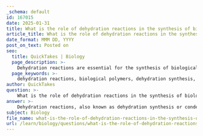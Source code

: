 ```yaml
---
_schema: default
id: 167015
date: 2025-01-31
title: What is the role of dehydration reactions in the synthesis of biological polymers?
article_title: What is the role of dehydration reactions in the synthesis of biological polymers?
date_format: MMM DD, YYYY
post_on_text: Posted on
seo:
  title: QuickTakes | Biology
  page_description: >-
    Dehydration reactions are essential for the synthesis of biological polymers by linking monomers and forming macromolecules through the removal of water molecules.
  page_keywords: >-
    dehydration reactions, biological polymers, dehydration synthesis, covalent bonds, macromolecules, monomers, energy considerations, hydrolysis, protein synthesis, nucleic acids, carbohydrates, lipids, ATP, biological processes
author: QuickTakes
question: >-
    What is the role of dehydration reactions in the synthesis of biological polymers?
answer: >-
    Dehydration reactions, also known as dehydration synthesis or condensation reactions, play a crucial role in the synthesis of biological polymers. These reactions involve the removal of a water molecule when two monomers are joined together, forming a covalent bond between them. Here’s a detailed explanation of the process and its significance:\n\n1. **Mechanism of Dehydration Reactions**: In a typical dehydration synthesis reaction, the hydrogen atom from one monomer combines with the hydroxyl group (-OH) of another monomer, resulting in the release of a water molecule (H₂O). This process effectively links the two monomers together, forming a larger polymer. For example, when amino acids are linked to form proteins, a peptide bond is created through a dehydration reaction.\n\n2. **Formation of Macromolecules**: Biological macromolecules, such as proteins, nucleic acids, carbohydrates, and lipids, are constructed from smaller units called monomers. Dehydration reactions are essential for the formation of these macromolecules, as they allow for the sequential addition of monomers to create long chains or complex structures. Each time a monomer is added, a water molecule is released, facilitating the growth of the polymer.\n\n3. **Energy Considerations**: Dehydration reactions are typically endergonic, meaning they require an input of energy to proceed. This energy is often derived from ATP or other high-energy molecules, which provide the necessary activation energy for the reaction to occur.\n\n4. **Contrast with Hydrolysis**: The opposite of dehydration synthesis is hydrolysis, where water is used to break down polymers into their constituent monomers. In hydrolysis, a water molecule is added to the polymer, breaking the covalent bonds and resulting in the release of individual monomers. This process is crucial for the digestion and recycling of biological macromolecules.\n\n5. **Biological Significance**: Dehydration reactions are fundamental to various biological processes, including the synthesis of proteins, nucleic acids, and polysaccharides. They enable the formation of complex structures necessary for cellular function, energy storage, and structural support. For instance, polysaccharides like starch and glycogen are formed through the repeated dehydration synthesis of glucose monomers, providing energy storage in plants and animals.\n\nIn summary, dehydration reactions are vital for the synthesis of biological polymers, allowing for the formation of complex macromolecules essential for life. They facilitate the joining of monomers through the release of water, contributing to the structural and functional diversity of biological systems.
subject: Biology
file_name: what-is-the-role-of-dehydration-reactions-in-the-synthesis-of-biological-polymers.md
url: /learn/biology/questions/what-is-the-role-of-dehydration-reactions-in-the-synthesis-of-biological-polymers
---
```


&nbsp;